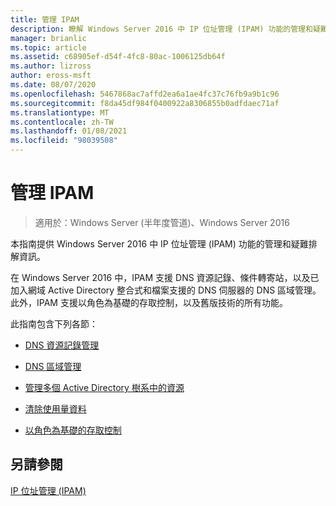 ```yaml
---
title: 管理 IPAM
description: 瞭解 Windows Server 2016 中 IP 位址管理 (IPAM) 功能的管理和疑難排解資訊。
manager: brianlic
ms.topic: article
ms.assetid: c68905ef-d54f-4fc8-80ac-1006125db64f
ms.author: lizross
author: eross-msft
ms.date: 08/07/2020
ms.openlocfilehash: 5467868ac7affd2ea6a1ae4fc37c76fb9a9b1c96
ms.sourcegitcommit: f8da45df984f0400922a8306855b0adfdaec71af
ms.translationtype: MT
ms.contentlocale: zh-TW
ms.lasthandoff: 01/08/2021
ms.locfileid: "98039508"
---
```

# <a name="manage-ipam"></a>管理 IPAM

>適用於：Windows Server (半年度管道)、Windows Server 2016

本指南提供 Windows Server 2016 中 IP 位址管理 (IPAM) 功能的管理和疑難排解資訊。

在 Windows Server 2016 中，IPAM 支援 DNS 資源記錄、條件轉寄站，以及已加入網域 Active Directory 整合式和檔案支援的 DNS 伺服器的 DNS 區域管理。 此外，IPAM 支援以角色為基礎的存取控制，以及舊版技術的所有功能。

此指南包含下列各節：

-   [DNS 資源記錄管理](../../technologies/ipam/DNS-Resource-Record-Management.md)

-   [DNS 區域管理](../../technologies/ipam/DNS-Zone-Management.md)

-   [管理多個 Active Directory 樹系中的資源](../../technologies/ipam/Manage-Resources-in-Multiple-Active-Directory-Forests.md)

-  [清除使用量資料](../../technologies/ipam/Purge-Utilization-Data.md)

-   [以角色為基礎的存取控制](../../technologies/ipam/Role-based-Access-Control.md)

## <a name="see-also"></a>另請參閱
[IP 位址管理 &#40;IPAM&#41;](./ipam-top.md)